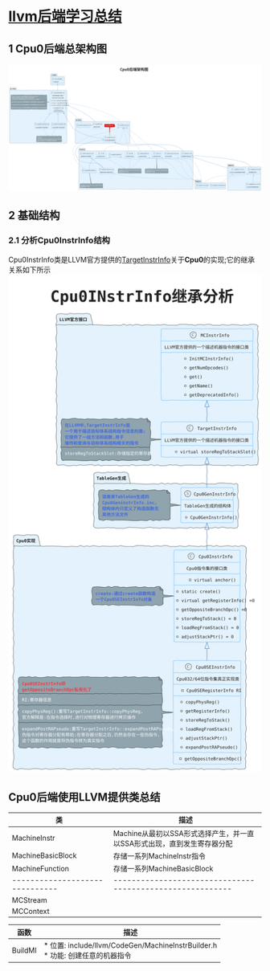 # [llvm后端学习总结](https://llvm.org/docs/CodeGenerator.html)

## 1 Cpu0后端总架构图
![Cpu0后端总架构图](./out/plantuml/Cpu0_arch/Cpu0_arch.svg)

## 2 基础结构

### 2.1 分析Cpu0InstrInfo结构
Cpu0InstrInfo类是LLVM官方提供的[TargetInstrInfo](https://llvm.org/doxygen/classllvm_1_1TargetInstrInfo.html)关于<strong>Cpu0</strong>的实现;它的继承关系如下所示
![Cpu0InstrInfo](./out/plantuml/Inheritance_architecture/Cpu0InstrInfo/Cpu0InstrInfo.svg)
## Cpu0后端使用LLVM提供类总结

| 类                           | 描述                                                    |
|------------------------------|---------------------------------------------------------|
| MachineInstr                 | Machine从最初以SSA形式选择产生，并一直以SSA形式出现，直到发生寄存器分配 |
| MachineBasicBlock            | 存储一系列MachineInstr指令                               |
| MachineFunction              | 存储一系列MachineBasicBlock                             |
|------------------------------|---------------------------------------------------------|
| MCStream                     |                                                         |
| MCContext                    |




| 函数                          | 描述                                                    |
|------------------------------|---------------------------------------------------------|
| BuildMI                      | * 位置: include/llvm/CodeGen/MachineInstrBuilder.h<br>* 功能: 创建任意的机器指令 |
